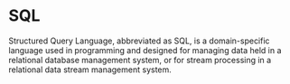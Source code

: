 # SQL
Structured Query Language, abbreviated as SQL, is a domain-specific language used in programming and designed for managing data held in a relational database management system, or for stream processing in a relational data stream management system.

